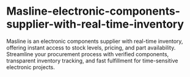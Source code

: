 # Masline-electronic-components-supplier-with-real-time-inventory
Masline is an electronic components supplier with real-time inventory, offering instant access to stock levels, pricing, and part availability. Streamline your procurement process with verified components, transparent inventory tracking, and fast fulfillment for time-sensitive electronic projects.
